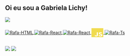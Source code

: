 ## Oi eu sou a Gabriela Lichy!

<div>
  <a href="https://github.com/gabrielalichy">
   <img height="180em" src="https://github-readme-stats.vercel.app/api?username=gabrielalichy&show_icons=true&theme=tokyonight&include_all_commits=true&count_private=true"/>
</div>
<div style="display: inline_block"><br>
<img align="center" alt="Rafa-HTML" height="30" width="40" src="https://cdn.jsdelivr.net/gh/devicons/devicon/icons/java/java-original.svg">
<img align="center" alt="Rafa-React" height="30" width="40" src="https://cdn.jsdelivr.net/gh/devicons/devicon/icons/linux/linux-original.svg">    
<img align="center" alt="Rafa-React" height="30" width="40" src="https://cdn.jsdelivr.net/gh/devicons/devicon/icons/postgresql/postgresql-original.svg"> 
<img align="center" alt="Rafa-Js" height="30" width="40" src="https://raw.githubusercontent.com/devicons/devicon/master/icons/javascript/javascript-plain.svg">
<img align="center" alt="Rafa-Ts" height="30" width="40" src="https://cdn.jsdelivr.net/gh/devicons/devicon/icons/react/react-original.svg">          
</div>
  
  ##
  <div>
    
   <a href="https://instagram.com/gblichy" target="_blank"><img src="https://img.shields.io/badge/-Instagram-%23E4405F?style=for-the-badge&logo=instagram&logoColor=white" target="_blank"></a>
 	   <a href="https://www.linkedin.com/in/gabriela-lichy-458037b0/" target="_blank"><img src="https://img.shields.io/badge/-LinkedIn-%230077B5?style=for-the-badge&logo=linkedin&logoColor=white" target="_blank"></a> 
  </div>
